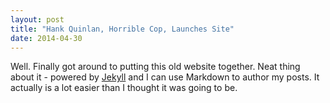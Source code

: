 ```yaml
---
layout: post
title: "Hank Quinlan, Horrible Cop, Launches Site"
date: 2014-04-30
---
```


Well. Finally got around to putting this old website together. Neat 
thing about it - powered by [Jekyll](http://jekyllrb.com) and I can use 
Markdown to author my posts. It actually is a lot easier than I thought 
it was going to be.
